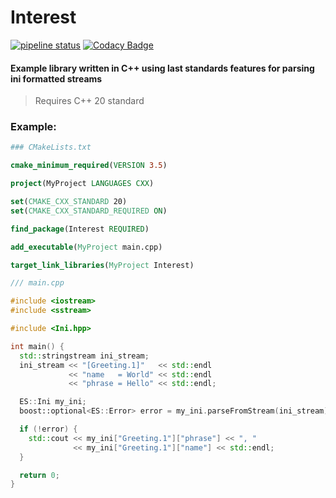 # Interest


[![pipeline status](https://gitlab.com/Evilenzo/interest/badges/master/pipeline.svg)](https://gitlab.com/Evilenzo/interest/-/commits/master)
[![Codacy Badge](https://app.codacy.com/project/badge/Grade/30632a4762e14ac8ab376c10d18ee73c)](https://www.codacy.com/gl/Evilenzo/interest/dashboard?utm_source=gitlab.com&amp;utm_medium=referral&amp;utm_content=Evilenzo/interest&amp;utm_campaign=Badge_Grade)

#### Example library written in C++ using last standards features for parsing ini formatted streams

> Requires C++ 20 standard

### Example:
```cmake
### CMakeLists.txt

cmake_minimum_required(VERSION 3.5)

project(MyProject LANGUAGES CXX)

set(CMAKE_CXX_STANDARD 20)
set(CMAKE_CXX_STANDARD_REQUIRED ON)

find_package(Interest REQUIRED)

add_executable(MyProject main.cpp)

target_link_libraries(MyProject Interest)

```


```c++
/// main.cpp

#include <iostream>
#include <sstream>

#include <Ini.hpp>

int main() {
  std::stringstream ini_stream;
  ini_stream << "[Greeting.1]"   << std::endl
             << "name   = World" << std::endl
             << "phrase = Hello" << std::endl;

  ES::Ini my_ini;
  boost::optional<ES::Error> error = my_ini.parseFromStream(ini_stream);

  if (!error) {
    std::cout << my_ini["Greeting.1"]["phrase"] << ", "
              << my_ini["Greeting.1"]["name"] << std::endl;
  }

  return 0;
}

```
